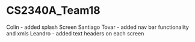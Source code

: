 # CS2340A_Team18
Colin - added splash Screen
Santiago Tovar - added nav bar functionality and xmls
Leandro - added text headers on each screen